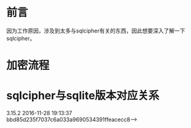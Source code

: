 
# 前言
因为工作原因，涉及到太多与sqlcipher有关的东西，因此想要深入了解一下sqlcipher。
# 加密流程
# sqlcipher与sqlite版本对应关系
3.15.2 2016-11-28 19:13:37 bbd85d235f7037c6a033a9690534391ffeacecc8-->
